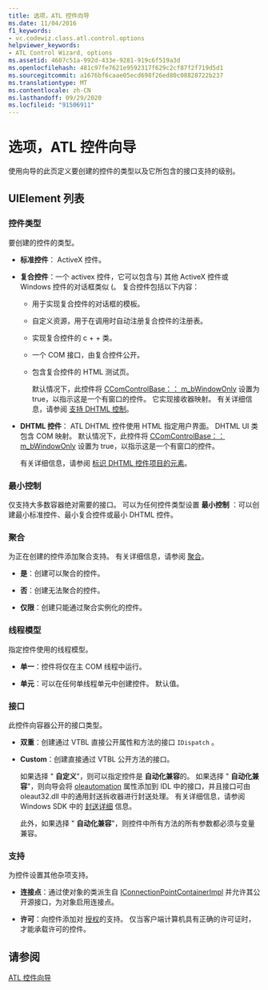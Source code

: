 ```yaml
---
title: 选项，ATL 控件向导
ms.date: 11/04/2016
f1_keywords:
- vc.codewiz.class.atl.control.options
helpviewer_keywords:
- ATL Control Wizard, options
ms.assetid: 4607c51a-992d-433e-9281-919c6f519a3d
ms.openlocfilehash: 481c97fe7621e9592317f629c2cf87f2f719d5d1
ms.sourcegitcommit: a1676bf6caae05ecd698f26ed80c08828722b237
ms.translationtype: MT
ms.contentlocale: zh-CN
ms.lasthandoff: 09/29/2020
ms.locfileid: "91506911"
---
```

# <a name="options-atl-control-wizard"></a>选项，ATL 控件向导

使用向导的此页定义要创建的控件的类型以及它所包含的接口支持的级别。

## <a name="uielement-list"></a>UIElement 列表

### <a name="control-type"></a>控件类型

要创建的控件的类型。

- **标准控件**： ActiveX 控件。

- **复合控件**：一个 activex 控件，它可以包含与) 其他 ActiveX 控件或 Windows 控件的对话框类似 (。 复合控件包括以下内容：

  - 用于实现复合控件的对话框的模板。

  - 自定义资源，用于在调用时自动注册复合控件的注册表。

  - 实现复合控件的 c + + 类。

  - 一个 COM 接口，由复合控件公开。

  - 包含复合控件的 HTML 测试页。

    默认情况下，此控件将 [CComControlBase：： m_bWindowOnly](../../atl/reference/ccomcontrolbase-class.md#m_bwindowonly) 设置为 true，以指示这是一个有窗口的控件。 它实现接收器映射。 有关详细信息，请参阅 [支持 DHTML 控制](../../atl/atl-support-for-dhtml-controls.md)。

- **DHTML 控件**： ATL DHTML 控件使用 HTML 指定用户界面。 DHTML UI 类包含 COM 映射。 默认情况下，此控件将 [CComControlBase：： m_bWindowOnly](../../atl/reference/ccomcontrolbase-class.md#m_bwindowonly) 设置为 true，以指示这是一个有窗口的控件。

   有关详细信息，请参阅 [标识 DHTML 控件项目的元素](../../atl/identifying-the-elements-of-the-dhtml-control-project.md)。

### <a name="minimal-control"></a>最小控制

仅支持大多数容器绝对需要的接口。 可以为任何控件类型设置 **最小控制** ：可以创建最小标准控件、最小复合控件或最小 DHTML 控件。

### <a name="aggregation"></a>聚合

为正在创建的控件添加聚合支持。 有关详细信息，请参阅 [聚合](../../atl/aggregation.md)。

- **是**：创建可以聚合的控件。

- **否**：创建无法聚合的控件。

- **仅限**：创建只能通过聚合实例化的控件。

### <a name="threading-model"></a>线程模型

指定控件使用的线程模型。

- **单一**：控件将仅在主 COM 线程中运行。

- **单元**：可以在任何单线程单元中创建控件。 默认值。

### <a name="interface"></a>接口

此控件向容器公开的接口类型。

- **双重**：创建通过 VTBL 直接公开属性和方法的接口 `IDispatch` 。

- **Custom**：创建直接通过 VTBL 公开方法的接口。

   如果选择 " **自定义**"，则可以指定控件是 **自动化兼容**的。 如果选择 " **自动化兼容**"，则向导会将 [oleautomation](../../windows/attributes/oleautomation.md) 属性添加到 IDL 中的接口，并且接口可由 oleaut32.dll 中的通用封送拆收器进行封送处理。 有关详细信息，请参阅 Windows SDK 中的 [封送详细](/windows/win32/com/marshaling-details) 信息。

   此外，如果选择 " **自动化兼容**"，则控件中所有方法的所有参数都必须与变量兼容。

### <a name="support"></a>支持

为控件设置其他杂项支持。

- **连接点**：通过使对象的类派生自 [IConnectionPointContainerImpl](../../atl/reference/iconnectionpointcontainerimpl-class.md) 并允许其公开源接口，为对象启用连接点。

- **许可**：向控件添加对 [授权](/windows/win32/com/licensing)的支持。 仅当客户端计算机具有正确的许可证时，才能承载许可的控件。

## <a name="see-also"></a>请参阅

[ATL 控件向导](../../atl/reference/atl-control-wizard.md)
